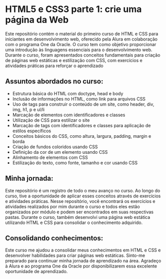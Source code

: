 # HTML5 e CSS3 parte 1: crie uma página da Web

Este repositório contém o material do primeiro curso de HTML e CSS para iniciantes em desenvolvimento web, oferecido pela Alura em colaboração com o programa One da Oracle. O curso tem como objetivo proporcionar uma introdução às linguagens essenciais para o desenvolvimento web. Durante o curso, foram apresentados conceitos fundamentais para criação de páginas web estáticas e estilização com CSS, com exercícios e atividades práticas para reforçar o aprendizado

## Assuntos abordados no curso:

- Estrutura básica do HTML com doctype, head e body
- Inclusão de informações no HTML, como link para arquivos CSS
- Uso de tags para construir o conteúdo de um site, como header, div, img, h1, p e ul/li
- Marcação de elementos com identificadores e classes
- Utilização de CSS para estilizar o site
- Marcação de tags com identificadores e classes para aplicação de estilos específicos
- Conceitos básicos do CSS, como altura, largura, padding, margin e borda
- Criação de fundos coloridos usando CSS
- Definição da cor de um elemento usando CSS
- Alinhamento de elementos com CSS
- Estilização do texto, como fonte, tamanho e cor usando CSS

## Minha jornada:

Este repositório é um registro de todo o meu avanço no curso. Ao longo do curso, tive a oportunidade de aplicar esses conceitos através de exercícios e atividades práticas. Nesse repositório, você encontrará os exercícios e atividades realizados por mim durante o curso e todos eles estão organizados por módulo e podem ser encontrados em suas respectivas pastas. Durante o curso, também desenvolvi uma página web estática utilizando HTML e CSS para consolidar o conhecimento adquirido.

## Consolidando conhecimentos:

Este curso me ajudou a consolidar meus conhecimentos em HTML e CSS e desenvolver habilidades para criar páginas web estáticas. Sinto-me preparado para continuar minha jornada de aprendizado na área. Agradeço à Alura e ao programa One da Oracle por disponibilizarem essa excelente oportunidade de aprendizado.